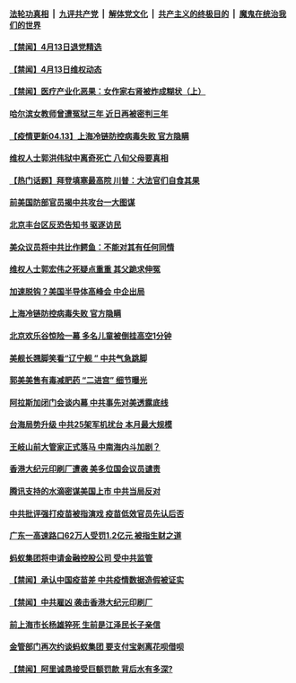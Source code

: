 

####  [法轮功真相](../../../../basic/blob/master/README.md?t=04132302) &nbsp;|&nbsp; [九评共产党](../../../../9ping.md/blob/master/README.md?t=04132302) &nbsp;|&nbsp; [解体党文化](../../../../jtdwh.md/blob/master/README.md?t=04132302)  &nbsp;|&nbsp; [共产主义的终极目的](../../../../gczydzjmd.md/blob/master/README.md?t=04132302) &nbsp;|&nbsp; [魔鬼在统治我们的世界](../../../../mgztzwmdsj.md/blob/master/README.md?t=04132302) 

#### [【禁闻】4月13日退党精选](../pages/prog204/a103095248.md?t=04132302) 

#### [【禁闻】4月13日维权动态](../pages/prog204/a103095236.md?t=04132302) 

#### [【禁闻】医疗产业化恶果：女作家右肾被炸成糊状（上）](../pages/prog204/a103095228.md?t=04132302) 

#### [哈尔滨女教师曾遭冤狱三年 近日再被密判三年](../pages/prog204/a103094962.md?t=04132302) 

#### [【疫情更新04.13】上海冷链防控病毒失败 官方隐瞒](../pages/prog204/a103093288.md?t=04132302) 

#### [维权人士郭洪伟狱中离奇死亡 八旬父母要真相](../pages/prog204/a103095109.md?t=04132302) 

#### [【热门话题】拜登填塞最高院 川普：大法官们自食其果](../pages/prog204/a103095086.md?t=04132302) 

#### [前美国防部官员揭中共攻台一大图谋](../pages/prog204/a103095079.md?t=04132302) 

#### [北京丰台区反恐告知书 驱逐访民](../pages/prog204/a103095083.md?t=04132302) 

#### [美众议员将中共比作鳄鱼：不能对其有任何同情](../pages/prog204/a103095047.md?t=04132302) 

#### [维权人士郭宏伟之死疑点重重 其父跪求伸冤](../pages/prog204/a103095071.md?t=04132302) 

#### [加速脱钩？美国半导体高峰会 中企出局](../pages/prog204/a103095024.md?t=04132302) 

#### [上海冷链防控病毒失败 官方隐瞒](../pages/prog204/a103094952.md?t=04132302) 

#### [北京欢乐谷惊险一幕 多名儿童被倒挂高空1分钟](../pages/prog204/a103094932.md?t=04132302) 

#### [美舰长翘脚笑看“辽宁舰 ” 中共气急跳脚](../pages/prog204/a103094911.md?t=04132302) 

#### [郭美美售有毒减肥药 “二进宫” 细节曝光](../pages/prog204/a103094907.md?t=04132302) 

#### [阿拉斯加闭门会谈内幕 中共事先对美透露底线](../pages/prog204/a103094849.md?t=04132302) 

#### [台海局势升级 中共25架军机扰台 本月最大规模](../pages/prog204/a103094809.md?t=04132302) 

#### [王岐山前大管家正式落马 中南海内斗加剧？](../pages/prog204/a103094776.md?t=04132302) 

#### [香港大纪元印刷厂遭袭 美多位国会议员谴责](../pages/prog204/a103094745.md?t=04132302) 

#### [腾讯支持的水滴密谋美国上市 中共当局反对](../pages/prog204/a103094608.md?t=04132302) 

#### [中共批评强打疫苗被指演戏 疫苗低效官员先认后否](../pages/prog204/a103094609.md?t=04132302) 


#### [广东一高速路口62万人受罚1.2亿元 被指生财之道](../pages/prog204/a103094551.md?t=04132302) 

#### [蚂蚁集团将申请金融控股公司 受中共监管](../pages/prog204/a103094497.md?t=04132302) 

#### [【禁闻】承认中国疫苗差 中共疫情数据造假被证实](../pages/prog204/a103094476.md?t=04132302) 

#### [【禁闻】中共雇凶 袭击香港大纪元印刷厂](../pages/prog204/a103094461.md?t=04132302) 

#### [前上海市长杨雄猝死 生前是江泽民长子亲信](../pages/prog204/a103094455.md?t=04132302) 

#### [金管部门再次约谈蚂蚁集团 要支付宝剥离花呗借呗](../pages/prog204/a103094407.md?t=04132302) 

#### [【禁闻】阿里诚恳接受巨额罚款 背后水有多深?](../pages/prog204/a103094393.md?t=04132302) 

